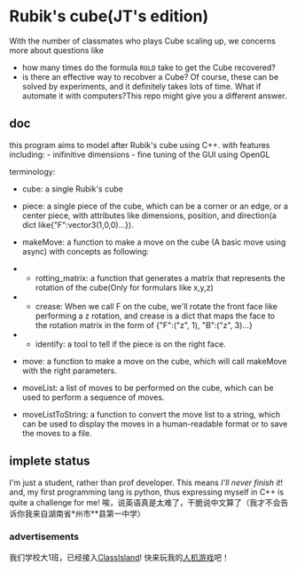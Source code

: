 # Rubik's cube(JT's edition)
With the number of classmates who plays Cube scaling up, we concerns more about questions like
- how many times do the formula `RULD` take to get the Cube recovered?
- is there an effective way to recobver a Cube?
Of course, these can be solved by experiments, and it definitely takes lots of time.
What if automate it with computers?This repo might give you a different answer.
## doc
 this program aims to model after Rubik's cube using C++.
    with features including:
    - inifinitive dimensions
    - fine tuning of the GUI using OpenGL

terminology:
- cube: a single Rubik's cube
- piece: a single piece of the cube, which can be a corner or an edge, 
        or a center piece, with attributes like dimensions, position, and direction(a dict like{"F":vector3(1,0,0)...}).
- makeMove: a function to make a move on the cube (A basic move using async) with concepts as following:
- - rotting_matrix: a function that generates a matrix that represents the rotation of the cube(Only for formulars like x,y,z)
- - crease: When we call F on the cube, we'll rotate the front face like performing a z rotation, and
        crease is a dict that maps the face to the rotation matrix in the form of {"F":("z", 1), "B":("z", 3)...}
- - identify: a tool to tell if the piece is on the right face.

- move: a function to make a move on the cube, which will call makeMove with the right parameters.
- moveList: a list of moves to be performed on the cube, which can be used to perform a sequence of moves.
- moveListToString: a function to convert the move list to a string, which
                can be used to display the moves in a human-readable format or to save the moves to a file.

## implete status
I'm just a student, rather than prof developer.
This means *I'll never finish it*!
and, my first programming lang is python, thus expressing myself in C++
    is quite a challenge for me!
唉，说英语真是太难了，干脆说中文算了（我才不会告诉你我来自湖南省*州市**县第一中学）
### advertisements
我们学校大1班，已经接入[ClassIsland](https://github.com/ClassIsland/ClassIsland/)!
快来玩我的[人机游戏](https://github.com/Jack-tendy-538/a-advanced-game)吧！
